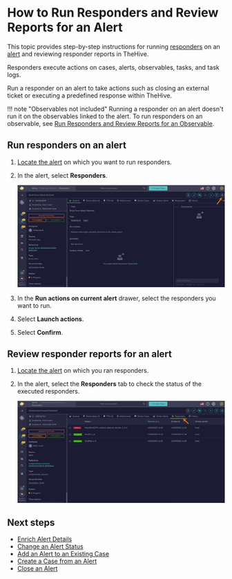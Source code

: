 # How to Run Responders and Review Reports for an Alert

This topic provides step-by-step instructions for running [responders](../../../administration/cortex/about-cortex.md) on an [alert](about-alerts.md) and reviewing responder reports in TheHive.

Responders execute actions on cases, alerts, observables, tasks, and task logs.

Run a responder on an alert to take actions such as closing an external ticket or executing a predefined response within TheHive.

!!! note "Observables not included"
    Running a responder on an alert doesn't run it on the observables linked to the alert. To run responders on an observable, see [Run Responders and Review Reports for an Observable](../cases/observables/run-responders-on-an-observable.md).

## Run responders on an alert

1. [Locate the alert](./search-for-alerts/find-an-alert.md) on which you want to run responders.

2. In the alert, select **Responders**.

    ![Responders button](../../../images/user-guides/analyst-corner/alerts/responders-button-alert.png)

3. In the **Run actions on current alert** drawer, select the responders you want to run.

4. Select **Launch actions**.

5. Select **Confirm**.

## Review responder reports for an alert

1. [Locate the alert](./search-for-alerts/find-an-alert.md) on which you ran responders.

2. In the alert, select the **Responders** tab to check the status of the executed responders.

    ![Responders tab](../../../images/user-guides/analyst-corner/alerts/responders-tab-alert.png)

<h2>Next steps</h2>

* [Enrich Alert Details](enrich-alert-details.md)
* [Change an Alert Status](change-status-alert.md)
* [Add an Alert to an Existing Case](add-an-alert-to-an-existing-case.md)
* [Create a Case from an Alert](create-a-case-from-an-alert.md)
* [Close an Alert](close-an-alert.md)